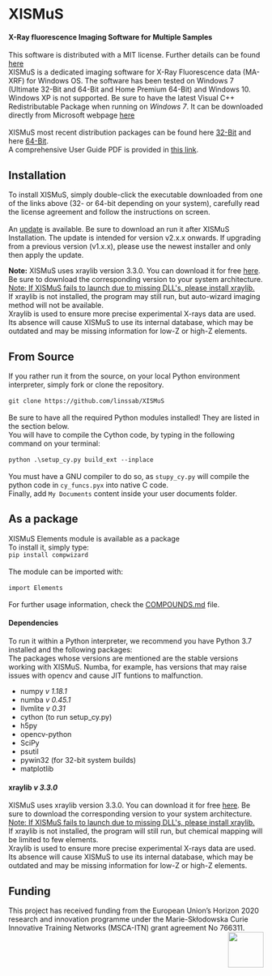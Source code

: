 # XISMuS
#### X-Ray fluorescence Imaging Software for Multiple Samples

This software is distributed with a MIT license. Further details can be found [here](../master/LICENSE)<br>
XISMuS is a dedicated imaging software for X-Ray Fluorescence data (MA-XRF) for Windows OS. The software has been tested on Windows 7 (Ultimate 32-Bit and 64-Bit and Home Premium 64-Bit) and Windows 10. Windows XP is not supported. Be sure to have the latest Visual C++ Redistributable Package when running on *Windows 7*. It can be downloaded directly from Microsoft webpage [here](https://www.microsoft.com/en-us/download/details.aspx?id=40784)<br>
<br>
XISMuS most recent distribution packages can be found here [32-Bit][x86] and here [64-Bit][x64].<br>
A comprehensive User Guide PDF is provided in [this link][UserGuide].
<br>
## Installation
To install XISMuS, simply double-click the executable downloaded from one of the links above (32- or 64-bit depending on your system), carefully read the license agreement and follow the instructions on screen.
<br>
<br>
An [update][PATCH] is available. Be sure to download an run it after XISMuS Installation. The update is intended for version v2.x.x onwards. If upgrading from a previous version (v1.x.x), please use the newest installer and only then apply the update.
<br>

**Note:** XISMuS uses xraylib version 3.3.0. You can download it for free [here][xraylib]. Be sure to download the corresponding version to your system architecture.<ins> Note: If XISMuS fails to launch due to missing DLL's, please install xraylib.</ins><br>
If xraylib is not installed, the program may still run, but auto-wizard imaging method will not be available.<br>
Xraylib is used to ensure more precise experimental X-rays data are used. Its absence will cause XISMuS to use its internal database, which may be outdated and may be missing information for low-Z or high-Z elements.

## From Source
If you rather run it from the source, on your local Python environment interpreter, simply fork or clone the repository.<br>
<br>
`git clone https://github.com/linssab/XISMuS`<br>
<br>
Be sure to have all the required Python modules installed! They are listed in the section below.<br>
You will have to compile the Cython code, by typing in the following command on your terminal:<br>
<br>
`python .\setup_cy.py build_ext --inplace`<br>
<br>
You must have a GNU compiler to do so, as `stupy_cy.py` will compile the python code in `cy_funcs.pyx` into native C code.<br>
Finally, add `My Documents` content inside your user documents folder.<br>

## As a package
XISMuS Elements module is available as a package<br>
To install it, simply type:
<br>
`pip install compwizard`<br>
<br>
The module can be imported with:<br>
<br>
`import Elements`<br>
<br>
For further usage information, check the [COMPOUNDS.md][compounds] file.<br>

#### Dependencies

To run it within a Python interpreter, we recommend you have Python 3.7 installed and the following packages:<br>
The packages whose versions are mentioned are the stable versions working with XISMuS. Numba, for example, has versions that may raise  issues with opencv and cause JIT funtions to malfunction.<br>
* numpy _v 1.18.1_<br>
* numba _v 0.45.1_<br>
* llvmlite _v 0.31_<br>
* cython (to run setup_cy.py)<br>
* h5py<br>
* opencv-python<br>
* SciPy
* psutil<br>
* pywin32 (for 32-bit system builds)<br>
* matplotlib<br>

#### xraylib _v 3.3.0_
XISMuS uses xraylib version 3.3.0. You can download it for free [here][xraylib]. Be sure to download the corresponding version to your system architecture. <ins>Note: If XISMuS fails to launch due to missing DLL's, please install xraylib.</ins><br>
If xraylib is not installed, the program will still run, but chemical mapping will be limited to few elements.<br>
Xraylib is used to ensure more precise experimental X-rays data are used. Its absence will cause XISMuS to use its internal database, which may be outdated and may be missing information for low-Z or high-Z elements.
<br>

[xraylib]: http://lvserver.ugent.be/xraylib/
[x64]: https://sourceforge.net/projects/xismus/files/XISMuSx64_2.0.0_Setup.exe/download
[x86]: https://sourceforge.net/projects/xismus/files/XISMuSx86_2.0.0_Setup.exe/download
[PATCH]: https://sourceforge.net/projects/xismus/files/XISMuS-v2.1.0-Update.exe/download
[UserGuide]: https://sourceforge.net/projects/xismus/files/XISMuS_User_Manual_2.1.0.pdf/download
[compounds]: https://github.com/linssab/XISMuS/blob/master/COMPOUNDS.md

## Funding
This project has received funding from the European Union’s Horizon 2020 research and innovation programme under the Marie-Skłodowska Curie Innovative Training Networks (MSCA-ITN) grant agreement No 766311.<img align="right" src="https://github.com/linssab/XISMuS/blob/master/images/msca_itn.png?raw=true" width="70px"></img>
